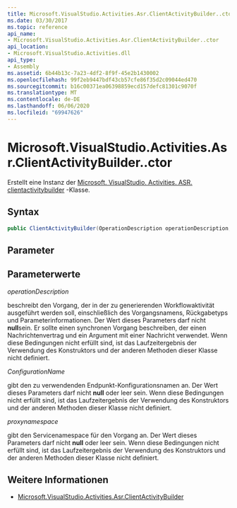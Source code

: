 ```yaml
---
title: Microsoft.VisualStudio.Activities.Asr.ClientActivityBuilder..ctor
ms.date: 03/30/2017
ms.topic: reference
api_name:
- Microsoft.VisualStudio.Activities.Asr.ClientActivityBuilder..ctor
api_location:
- Microsoft.VisualStudio.Activities.dll
api_type:
- Assembly
ms.assetid: 6b44b13c-7a23-4df2-8f9f-45e2b1430002
ms.openlocfilehash: 99f2eb9447bdf43cb57cfe86f35d2c09044ed470
ms.sourcegitcommit: b16c00371ea06398859ecd157defc81301c9070f
ms.translationtype: MT
ms.contentlocale: de-DE
ms.lasthandoff: 06/06/2020
ms.locfileid: "69947626"
---
```

# <a name="microsoftvisualstudioactivitiesasrclientactivitybuilderctor"></a>Microsoft.VisualStudio.Activities.Asr.ClientActivityBuilder..ctor
Erstellt eine Instanz der [Microsoft. VisualStudio. Activities. ASR. clientactivitybuilder](microsoft-visualstudio-activities-asr-clientactivitybuilder.md) -Klasse.  
  
## <a name="syntax"></a>Syntax  
  
```csharp  
public ClientActivityBuilder(OperationDescription operationDescription, string configurationName, string proxyNamespace);  
```  
  
## <a name="parameters"></a>Parameter  
  
## <a name="parameter-values"></a>Parameterwerte  
 *operationDescription*  
  
 beschreibt den Vorgang, der in der zu generierenden Workflowaktivität ausgeführt werden soll, einschließlich des Vorgangsnamens, Rückgabetyps und Parameterinformationen. Der Wert dieses Parameters darf nicht **null**sein. Er sollte einen synchronen Vorgang beschreiben, der einen Nachrichtenvertrag und ein Argument mit einer Nachricht verwendet. Wenn diese Bedingungen nicht erfüllt sind, ist das Laufzeitergebnis der Verwendung des Konstruktors und der anderen Methoden dieser Klasse nicht definiert.  
  
 *ConfigurationName*  
  
 gibt den zu verwendenden Endpunkt-Konfigurationsnamen an. Der Wert dieses Parameters darf nicht **null** oder leer sein. Wenn diese Bedingungen nicht erfüllt sind, ist das Laufzeitergebnis der Verwendung des Konstruktors und der anderen Methoden dieser Klasse nicht definiert.  
  
 *proxynamespace*  
  
 gibt den Servicenamespace für den Vorgang an. Der Wert dieses Parameters darf nicht **null** oder leer sein. Wenn diese Bedingungen nicht erfüllt sind, ist das Laufzeitergebnis der Verwendung des Konstruktors und der anderen Methoden dieser Klasse nicht definiert.  
  
## <a name="see-also"></a>Weitere Informationen

- [Microsoft.VisualStudio.Activities.Asr.ClientActivityBuilder](microsoft-visualstudio-activities-asr-clientactivitybuilder.md)
